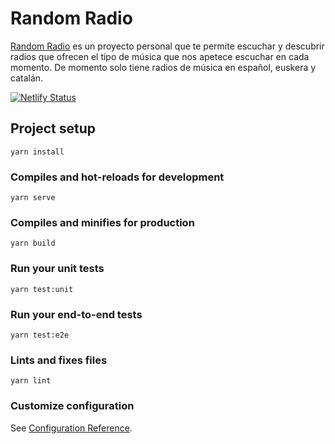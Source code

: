 # Random Radio

[Random Radio](https://random-radio.netlify.app/) es un proyecto personal que te permite escuchar y descubrir radios que ofrecen el tipo de música que nos apetece escuchar en cada momento. 
De momento solo tiene radios de música en español, euskera y catalán.

[![Netlify Status](https://api.netlify.com/api/v1/badges/0eac6700-66fc-48f9-82be-144a8b3a62b7/deploy-status)](https://app.netlify.com/sites/random-radio/deploys)

## Project setup
```
yarn install
```

### Compiles and hot-reloads for development
```
yarn serve
```

### Compiles and minifies for production
```
yarn build
```

### Run your unit tests
```
yarn test:unit
```

### Run your end-to-end tests
```
yarn test:e2e
```

### Lints and fixes files
```
yarn lint
```

### Customize configuration
See [Configuration Reference](https://cli.vuejs.org/config/).
